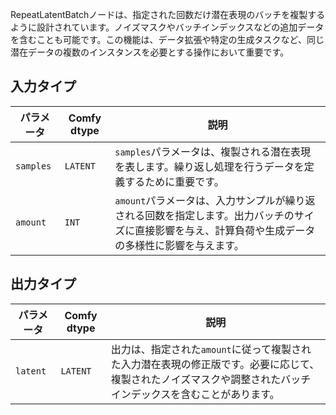 
RepeatLatentBatchノードは、指定された回数だけ潜在表現のバッチを複製するように設計されています。ノイズマスクやバッチインデックスなどの追加データを含むことも可能です。この機能は、データ拡張や特定の生成タスクなど、同じ潜在データの複数のインスタンスを必要とする操作において重要です。

## 入力タイプ

| パラメータ | Comfy dtype | 説明 |
|-----------|-------------|-------------|
| `samples` | `LATENT`    | `samples`パラメータは、複製される潜在表現を表します。繰り返し処理を行うデータを定義するために重要です。 |
| `amount`  | `INT`       | `amount`パラメータは、入力サンプルが繰り返される回数を指定します。出力バッチのサイズに直接影響を与え、計算負荷や生成データの多様性に影響を与えます。 |

## 出力タイプ

| パラメータ | Comfy dtype | 説明 |
|-----------|-------------|-------------|
| `latent`  | `LATENT`    | 出力は、指定された`amount`に従って複製された入力潜在表現の修正版です。必要に応じて、複製されたノイズマスクや調整されたバッチインデックスを含むことがあります。 |